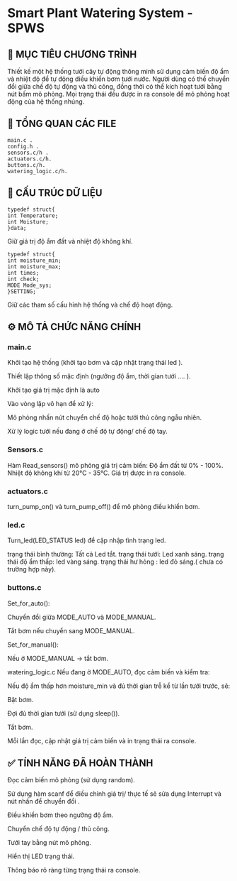 # Smart Plant Watering System - SPWS

## 🎯 MỤC TIÊU CHƯƠNG TRÌNH

Thiết kế một hệ thống tưới cây tự động thông minh sử dụng cảm biến độ ẩm và nhiệt độ để tự động điều khiển bơm tưới nước. Người dùng có thể chuyển đổi giữa chế độ tự động và thủ công, đồng thời có thể kích hoạt tưới bằng nút bấm mô phỏng. Mọi trạng thái đều được in ra console để mô phỏng hoạt động của hệ thống nhúng.

## 📁 TỔNG QUAN CÁC FILE


    main.c .
    config.h .
    sensors.c/h .
    actuators.c/h. 
    buttons.c/h. 
    watering_logic.c/h.  

## 🧱 CẤU TRÚC DỮ LIỆU

    typedef struct{
    int Temperature;
    int Moisture;
    }data;

Giữ giá trị độ ẩm đất và nhiệt độ không khí.

    typedef struct{
    int moisture_min;
    int moisture_max;
    int times;
    int check;
    MODE Mode_sys;
    }SETTING;

Giữ các tham số cấu hình hệ thống và chế độ hoạt động.

## ⚙️ MÔ TẢ CHỨC NĂNG CHÍNH

### main.c

Khởi tạo hệ thống (khởi tạo bơm và cập nhật trạng thái led ).

Thiết lập thông số mặc định (ngưỡng độ ẩm, thời gian tưới .... ).

Khởi tạo giá trị mặc định là auto

Vào vòng lặp vô hạn để xử lý:

Mô phỏng nhấn nút chuyển chế độ hoặc tưới thủ công ngẫu nhiên.

Xử lý logic tưới nếu đang ở chế độ tự động/ chế độ tay.

### Sensors.c

Hàm Read_sensors() mô phỏng giá trị cảm biến:
Độ ẩm đất từ 0% - 100%.
Nhiệt độ không khí từ 20°C - 35°C.
Giá trị được in ra console.

### actuators.c

turn_pump_on() và turn_pump_off() để mô phỏng điều khiển bơm.

### led.c

Turn_led(LED_STATUS led) để cập nhập tình trạng led.

trạng thái bình thường: Tất cả Led tắt.
trạng thái tưới: Led xanh sáng.
trạng thái độ ẩm thấp: led vàng sáng.
trạng thái hư hỏng : led đỏ sáng.( chưa có trường hợp này).

### buttons.c

Set_for_auto():

Chuyển đổi giữa MODE_AUTO và MODE_MANUAL.

Tắt bơm nếu chuyển sang MODE_MANUAL.

Set_for_manual():

Nếu ở MODE_MANUAL → tắt bơm.

watering_logic.c
Nếu đang ở MODE_AUTO, đọc cảm biến và kiểm tra:

Nếu độ ẩm thấp hơn moisture_min và đủ thời gian trễ kể từ lần tưới trước, sẽ:

Bật bơm.

Đợi đủ thời gian tưới (sử dụng sleep()).

Tắt bơm.

Mỗi lần đọc, cập nhật giá trị cảm biến và in trạng thái ra console.

## ✅ TÍNH NĂNG ĐÃ HOÀN THÀNH

Đọc cảm biến mô phỏng (sử dụng random).

Sử dụng hàm scanf để điều chỉnh giá trị/ thực tế sẽ sửa dụng Interrupt và nút nhấn để chuyển đổi .

Điều khiển bơm theo ngưỡng độ ẩm.

Chuyển chế độ tự động / thủ công.

Tưới tay bằng nút mô phỏng.

Hiển thị LED trạng thái.

Thông báo rõ ràng từng trạng thái ra console.
